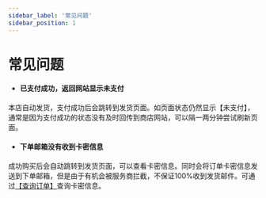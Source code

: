 ```yaml
---
sidebar_label: '常见问题'
sidebar_position: 1
---
```


# 常见问题

 - #### 已支付成功，返回网站显示未支付
本店自动发货，支付成功后会跳转到发货页面。如页面状态仍然显示【未支付】，通常是因为支付成功的状态没有及时回传到商店网站，可以隔一两分钟尝试刷新页面。

 - #### 下单邮箱没有收到卡密信息
成功购买后会自动跳转到发货页面，可以查看卡密信息。同时会将订单卡密信息发送到下单邮箱，但是由于有机会被服务商拦截，不保证100%收到发货邮件。可通过[【查询订单】](/tutorial-basics/mall-intro/order-search.md)查询卡密信息。


<!--stackedit_data:
eyJoaXN0b3J5IjpbMjMyOTk4MzMsNTU2NjgzMjldfQ==
-->